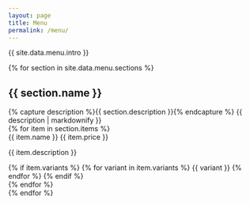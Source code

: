 ```yaml
---
layout: page
title: Menu
permalink: /menu/
---
```


{{ site.data.menu.intro }}

<div class="menu">
  {% for section in site.data.menu.sections %}
  <section class="menu-section {{ section.name | replace: '/', '' | replace: ' ', '' }}">
    <h2 class="menu-title">{{ section.name }}</h2>
    {% capture description %}{{ section.description }}{% endcapture %}
    <span class="menu-description">{{ description | markdownify }}</span>
    <div class="menu-items">
    {% for item in section.items %}
      <div class="menu-item">
        <span class="menu-item__name">
          {{ item.name }}
          <span class="menu-item__price">{{ item.price }}</span>
        </span>
        <p class="menu-item__description">{{ item.description }}</p>
        {% if item.variants %}
          <span class="menu-item__variants">
            {% for variant in item.variants %}
              <span>{{ variant }}</span>
            {% endfor %}
          </span>
        {% endif %}
      </div>
    {% endfor %}
    </div>
  </section>
  {% endfor %}
</div>
